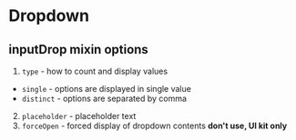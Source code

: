 # Dropdown
## inputDrop mixin options
1. `type` - how to count and display values
  * `single` - options are displayed in single value
  * `distinct` - options are separated by comma
2. `placeholder` - placeholder text
3. `forceOpen` - forced display of dropdown contents **don't use, UI kit only**